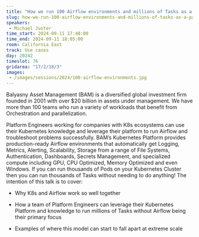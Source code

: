 ```yaml
---
title: "How we run 100 Airflow environments and millions of Tasks as a Part Time job using Kubernetes"
slug: how-we-run-100-airflow-environments-and-millions-of-tasks-as-a-part-time-job-using-kubernetes
speakers:
 - Michael Juster
time_start: 2024-09-11 17:40:00
time_end: 2024-09-11 18:05:00
room: California East
track: Use cases
day: 20242
timeslot: 76
gridarea: "17/2/18/3"
images: 
 - /images/sessions/2024/100-airflow-environments.jpg
---
```


Balyasny Asset Management (BAM) is a diversified global investment firm founded in 2001 with over $20 billion in assets under management. We have more than 100 teams who run a variety of workloads that benefit from Orchestration and parallelization.
 
 
 
 Platform Engineers working for companies with K8s ecosystems can use their Kubernetes knowledge and leverage their platform to run Airflow and troubleshoot problems successfully. BAM’s Kubernetes Platform provides production-ready Airflow environments that automatically get Logging, Metrics, Alerting, Scalability, Storage from a range of File Systems, Authentication, Dashboards, Secrets Management, and specialized compute including GPU, CPU Optimized, Memory Optimized and even Windows. If you can run thousands of Pods on your Kubernetes Cluster then you can run thousands of Tasks without needing to do anything! The intention of this talk is to cover:
 
 - Why K8s and Airflow work so well together 
 
 - How a team of Platform Engineers can leverage their Kubernetes Platform and knowledge to run millions of Tasks without Airflow being their primary focus
 
 - Examples of where this model can start to fall apart at extreme scale